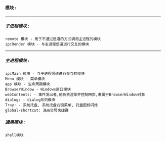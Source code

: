 #### 模块 :
---

##### 子进程模块 : 
    remote 模块 - 用于不通过信道的方式调用主进程的模块
    ipcRender 模块 - 与主进程信道进行交互的模块
---

##### 主进程模块 :
    ipcMain 模块 - 与子进程信道进行交互的模块
    Menu 模块 - 菜单模块
    app 模块 - 生命周期模块
    BrowserWindow - Windows窗口模块
    webContents: - 事件发出者,他负责渲染并控制网页,隶属于BrowserWindow对象
    dialog: - dialog系列模块
    Tray: - 系统托盘, 系统托盘右键菜单, 托盘图标闪烁
    global-shortcut: 注册全局快捷键

##### 通用模块 : 
    shell模块
